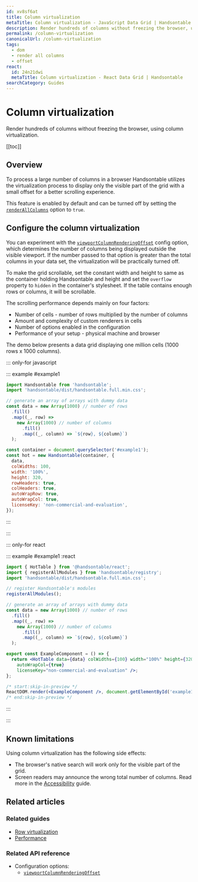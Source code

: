 ```yaml
---
id: xv8sf6at
title: Column virtualization
metaTitle: Column virtualization - JavaScript Data Grid | Handsontable
description: Render hundreds of columns without freezing the browser, using column virtualization.
permalink: /column-virtualization
canonicalUrl: /column-virtualization
tags:
  - dom
  - render all columns
  - offset
react:
  id: 24n21dwi
  metaTitle: Column virtualization - React Data Grid | Handsontable
searchCategory: Guides
---
```


# Column virtualization

Render hundreds of columns without freezing the browser, using column virtualization.

[[toc]]

## Overview

To process a large number of columns in a browser Handsontable utilizes the virtualization process to display only the visible part of the grid with a small
offset for a better scrolling experience.

This feature is enabled by default and can be turned off by setting the [`renderAllColumns`](@/api/options.md#renderallcolumns) option to `true`.

## Configure the column virtualization

You can experiment with the [`viewportColumnRenderingOffset`](@/api/options.md#viewportcolumnrenderingoffset) config option, which determines the number of
columns being displayed outside the visible viewport. If the number passed to that option is greater than the total columns in your data set, the virtualization
will be practically turned off.

To make the grid scrollable, set the constant width and height to same as the container holding Handsontable and height and set the `overflow` property to
`hidden` in the container's stylesheet. If the table contains enough rows or columns, it will be scrollable.

The scrolling performance depends mainly on four factors:

- Number of cells - number of rows multiplied by the number of columns
- Amount and complexity of custom renderers in cells
- Number of options enabled in the configuration
- Performance of your setup - physical machine and browser

The demo below presents a data grid displaying one million cells (1000 rows x 1000 columns).

::: only-for javascript

::: example #example1

```js
import Handsontable from 'handsontable';
import 'handsontable/dist/handsontable.full.min.css';

// generate an array of arrays with dummy data
const data = new Array(1000) // number of rows
  .fill()
  .map((_, row) =>
    new Array(1000) // number of columns
      .fill()
      .map((_, column) => `${row}, ${column}`)
  );

const container = document.querySelector('#example1');
const hot = new Handsontable(container, {
  data,
  colWidths: 100,
  width: '100%',
  height: 320,
  rowHeaders: true,
  colHeaders: true,
  autoWrapRow: true,
  autoWrapCol: true,
  licenseKey: 'non-commercial-and-evaluation',
});
```

:::

:::

::: only-for react

::: example #example1 :react

```jsx
import { HotTable } from '@handsontable/react';
import { registerAllModules } from 'handsontable/registry';
import 'handsontable/dist/handsontable.full.min.css';

// register Handsontable's modules
registerAllModules();

// generate an array of arrays with dummy data
const data = new Array(1000) // number of rows
  .fill()
  .map((_, row) =>
    new Array(1000) // number of columns
      .fill()
      .map((_, column) => `${row}, ${column}`)
  );

export const ExampleComponent = () => {
  return <HotTable data={data} colWidths={100} width="100%" height={320} rowHeaders={true} colHeaders={true} autoWrapRow={true}
    autoWrapCol={true}
    licenseKey="non-commercial-and-evaluation" />;
};

/* start:skip-in-preview */
ReactDOM.render(<ExampleComponent />, document.getElementById('example1'));
/* end:skip-in-preview */
```

:::

:::

## Known limitations

Using column virtualization has the following side effects:

- The browser's native search will work only for the visible part of the grid.
- Screen readers may announce the wrong total number of columns. Read more in the
  [Accessibility](@/guides/accessibility/accessibility.md#disabling-dom-virtualization-for-improved-accessibility) guide.

## Related articles

### Related guides

- [Row virtualization](@/guides/rows/row-virtualization.md)
- [Performance](@/guides/optimization/performance.md)

### Related API reference

- Configuration options:
  - [`viewportColumnRenderingOffset`](@/api/options.md#viewportcolumnrenderingoffset)
